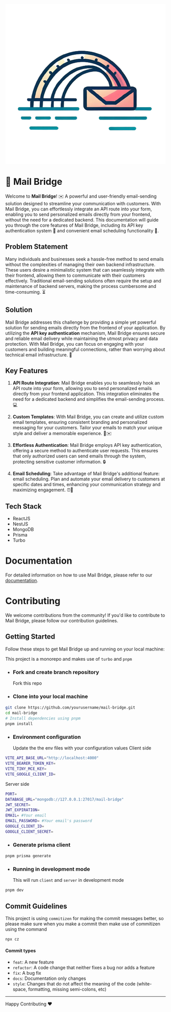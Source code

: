 <div style="display: flex; align-items: center; justify-content: center; background: white;">
<img src=".github/logo.png">
</div>

# 🌉 Mail Bridge

Welcome to **Mail Bridge**! ✉️ A powerful and user-friendly email-sending solution designed to streamline your communication with customers. With Mail Bridge, you can effortlessly integrate an API route into your form, enabling you to send personalized emails directly from your frontend, without the need for a dedicated backend. This documentation will guide you through the core features of Mail Bridge, including its API key authentication system 🔑 and convenient email scheduling functionality 📅.

## Problem Statement

Many individuals and businesses seek a hassle-free method to send emails without the complexities of managing their own backend infrastructure. These users desire a minimalistic system that can seamlessly integrate with their frontend, allowing them to communicate with their customers effectively. Traditional email-sending solutions often require the setup and maintenance of backend servers, making the process cumbersome and time-consuming. ⏳

## Solution

Mail Bridge addresses this challenge by providing a simple yet powerful solution for sending emails directly from the frontend of your application. By utilizing the **API key authentication** mechanism, Mail Bridge ensures secure and reliable email delivery while maintaining the utmost privacy and data protection. With Mail Bridge, you can focus on engaging with your customers and building meaningful connections, rather than worrying about technical email infrastructure. 🚀

## Key Features

1. **API Route Integration**: Mail Bridge enables you to seamlessly hook an API route into your form, allowing you to send personalized emails directly from your frontend application. This integration eliminates the need for a dedicated backend and simplifies the email-sending process. 💻

2. **Custom Templates**: With Mail Bridge, you can create and utilize custom email templates, ensuring consistent branding and personalized messaging for your customers. Tailor your emails to match your unique style and deliver a memorable experience. 🎨✉️

3. **Effortless Authentication**: Mail Bridge employs API key authentication, offering a secure method to authenticate user requests. This ensures that only authorized users can send emails through the system, protecting sensitive customer information. 🔒

4. **Email Scheduling**: Take advantage of Mail Bridge's additional feature: email scheduling. Plan and automate your email delivery to customers at specific dates and times, enhancing your communication strategy and maximizing engagement. ⏰📆

## Tech Stack

- ReactJS
- NestJS
- MongoDB
- Prisma
- Turbo

# Documentation

For detailed information on how to use Mail Bridge, please refer to our [documentation](https://mail-bridge.vercel.app/).

# Contributing

We welcome contributions from the community! If you'd like to contribute to Mail Bridge, please follow our contribution guidelines.

## Getting Started

Follow these steps to get Mail Bridge up and running on your local machine:

This project is a monorepo and makes use of `turbo` and `pnpm`

- ### Fork and create branch repository
  Fork this repo
- ### Clone into your local machine

```bash
git clone https://github.com/yourusername/mail-bridge.git
cd mail-bridge
# Install dependencies using pnpm
pnpm install
```

- ### Environment configuration
  Update the the env files with your configuration values
  Client side

```bash
VITE_API_BASE_URL="http://localhost:4000"
VITE_BEARER_TOKEN_KEY=
VITE_TINY_MCE_KEY=
VITE_GOOGLE_CLIENT_ID=

```

Server side

```bash
PORT=
DATABASE_URL="mongodb://127.0.0.1:27017/mail-bridge"
JWT_SECRET=
JWT_EXPIRATION=
EMAIL= #Your email
EMAIL_PASSWORD= #Your email's password
GOOGLE_CLIENT_ID=
GOOGLE_CLIENT_SECRET=
```

- ### Generate prisma client

```bash
pnpm prisma generate
```

- ### Running in development mode
  This will run `client` and `server` in development mode

```bash
pnpm dev

```

## Commit Guidelines

This project is using `commitizen` for making the commit messages better, so please make sure when you make a commit then make use of commitizen using the command

```bash
npx cz
```

#### Commit types

- `feat`: A new feature
- `refactor`: A code change that neither fixes a bug nor adds a feature
- `fix`: A bug fix
- `docs`: Documentation only changes
- `style`: Changes that do not affect the meaning of the code (white-space, formatting, missing semi-colons, etc)

---

Happy Contributing ❤️
